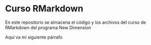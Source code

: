 # Curso RMarkdown

En este repositorio se almacena el código y los archivos del curso de RMarkdown del programa New Dimension

Aquí va mi siguiente párrafo
